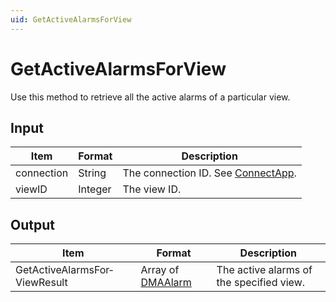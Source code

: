```yaml
---
uid: GetActiveAlarmsForView
---
```


# GetActiveAlarmsForView

Use this method to retrieve all the active alarms of a particular view.

## Input

| Item       | Format  | Description                                          |
|------------|---------|------------------------------------------------------|
| connection | String  | The connection ID. See [ConnectApp](xref:ConnectApp). |
| viewID     | Integer | The view ID.                                         |

## Output

| Item | Format | Description |
|--|--|--|
| GetActiveAlarmsFor­ViewResult | Array of [DMAAlarm](xref:DMAAlarm) | The active alarms of the specified view. |
